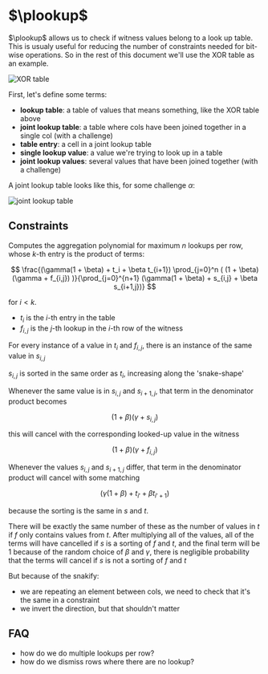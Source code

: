 # $\plookup$

$\plookup$ allows us to check if witness values belong to a look up table. This is usualy useful for reducing the number of constraints needed for bit-wise operations. So in the rest of this document we'll use the XOR table as an example.

![XOR table](../img/xor.png)

First, let's define some terms:

* **lookup table**: a table of values that means something, like the XOR table above
* **joint lookup table**: a table where cols have been joined together in a single col (with a challenge)
* **table entry**: a cell in a joint lookup table
* **single lookup value**: a value we're trying to look up in a table
* **joint lookup values**: several values that have been joined together (with a challenge)

A joint lookup table looks like this, for some challenge $\alpha$:

![joint lookup table](../img/joint_xor.png)

## Constraints

Computes the aggregation polynomial for maximum $n$ lookups per row, whose $k$-th entry is the product of terms:

$$
\frac{(\gamma(1 + \beta) + t_i + \beta t_{i+1}) \prod_{j=0}^n ( (1 + \beta) (\gamma + f_{i,j}) )}{\prod_{j=0}^{n+1} (\gamma(1 + \beta) + s_{i,j} + \beta s_{i+1,j})}
$$

for $i < k$.

* $t_i$ is the $i$-th entry in the table
* $f_{i, j}$ is the $j$-th lookup in the $i$-th row of the witness

For every instance of a value in $t_i$ and $f_{i,j}$, there is an instance of the same value in $s_{i,j}$

$s_{i,j}$ is sorted in the same order as $t_i$, increasing along the 'snake-shape'

Whenever the same value is in $s_{i,j}$ and $s_{i+1,j}$, that term in the denominator product becomes

$$(1 + \beta) (\gamma + s_{i,j})$$

this will cancel with the corresponding looked-up value in the witness 

$$(1 + \beta) (\gamma + f_{i,j})$$

Whenever the values $s_{i,j}$ and $s_{i+1,j}$ differ, that term in the denominator product will cancel with some matching

$$(\gamma(1 + \beta) + t_{i'} + \beta t_{i'+1})$$

because the sorting is the same in $s$ and $t$.

There will be exactly the same number of these as the number of values in $t$ if $f$ only contains values from $t$.
After multiplying all of the values, all of the terms will have cancelled if $s$ is a sorting of $f$ and $t$, and the final term will be $1$
because of the random choice of $\beta$ and $\gamma$, there is negligible probability that the terms will cancel if $s$ is not a sorting of $f$ and $t$

But because of the snakify:

* we are repeating an element between cols, we need to check that it's the same in a constraint
* we invert the direction, but that shouldn't matter

## FAQ

* how do we do multiple lookups per row?
* how do we dismiss rows where there are no lookup?
